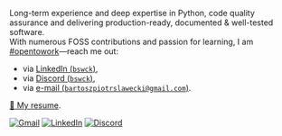 Long-term experience and deep expertise in Python, code quality assurance and delivering production-ready, documented & well-tested software.<br />
With numerous FOSS contributions and passion for learning, I am [#opentowork](https://www.linkedin.com/in/bswck/)—reach me out:
- via [LinkedIn (`bswck`)](https://www.linkedin.com/in/bswck/),
- via [Discord (`bswck`)](https://discord.com/users/712654007876976750),
- via [e-mail (`bartoszpiotrslawecki@gmail.com`)](mailto:bartoszpiotrslawecki@gmail.com).

[🔗 My resume](https://raw.githubusercontent.com/bswck/bswck/main/RESUME.pdf).

[![Gmail](https://img.shields.io/badge/Gmail-D14836?style=for-the-badge&logo=gmail&logoColor=white)](mailto:bswck.dev@gmail.com)
[![LinkedIn](https://img.shields.io/badge/linkedin-%230077B5.svg?style=for-the-badge&logo=linkedin&logoColor=white)](https://linkedin.com/in/bswck)
[![Discord](https://img.shields.io/badge/Discord-%235865F2.svg?style=for-the-badge&logo=discord&logoColor=white)](https://discord.com/users/712654007876976750)
